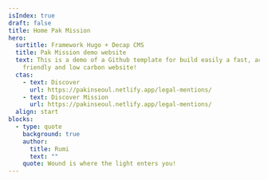 ```yaml
---
isIndex: true
draft: false
title: Home Pak Mission
hero:
  surtitle: Framework Hugo + Decap CMS
  title: Pak Mission demo website
  text: This is a demo of a Github template for build easily a fast, accessible
    friendly and low carbon website!
  ctas:
    - text: Discover
      url: https://pakinseoul.netlify.app/legal-mentions/
    - text: Discover Mission
      url: https://pakinseoul.netlify.app/legal-mentions/
  align: start
blocks:
  - type: quote
    background: true
    author:
      title: Rumi
      text: ""
    quote: Wound is where the light enters you!
---
```

